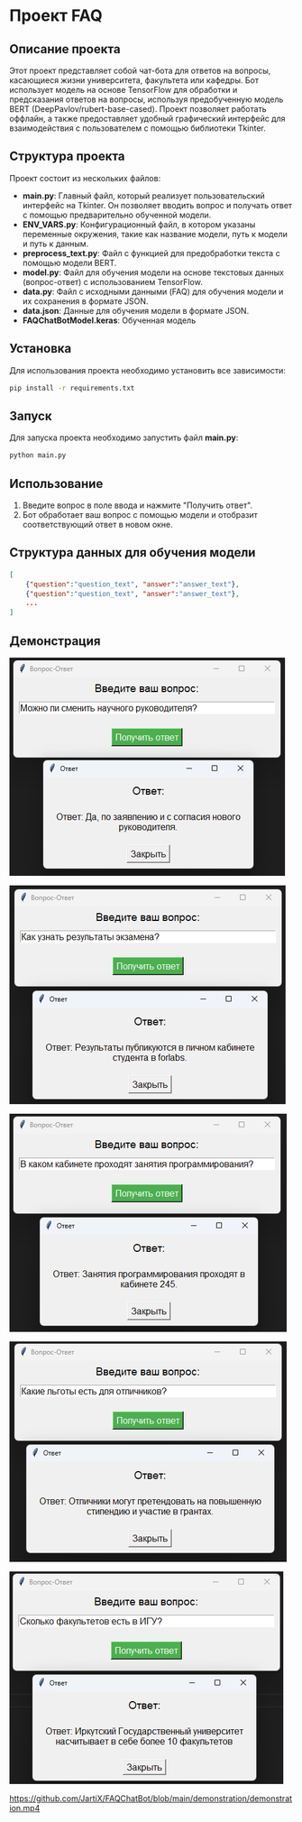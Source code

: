 # Проект FAQ

## Описание проекта
Этот проект представляет собой чат-бота для ответов на вопросы, касающиеся жизни университета, факультета или кафедры. Бот использует модель на основе TensorFlow для обработки и предсказания ответов на вопросы, используя предобученную модель BERT (DeepPavlov/rubert-base-cased). Проект позволяет работать оффлайн, а также предоставляет удобный графический интерфейс для взаимодействия с пользователем с помощью библиотеки Tkinter.

## Структура проекта
Проект состоит из нескольких файлов:

- **main.py**: Главный файл, который реализует пользовательский интерфейс на Tkinter. Он позволяет вводить вопрос и получать ответ с помощью предварительно обученной модели.
- **ENV_VARS.py**: Конфигурационный файл, в котором указаны переменные окружения, такие как название модели, путь к модели и путь к данным.
- **preprocess_text.py**: Файл с функцией для предобработки текста с помощью модели BERT.
- **model.py**: Файл для обучения модели на основе текстовых данных (вопрос-ответ) с использованием TensorFlow.
- **data.py**: Файл с исходными данными (FAQ) для обучения модели и их сохранения в формате JSON.
- **data.json**: Данные для обучения модели в формате JSON.
- **FAQChatBotModel.keras**: Обученная модель

## Установка
Для использования проекта необходимо установить все зависимости:

```bash
pip install -r requirements.txt
```

## Запуск
Для запуска проекта необходимо запустить файл **main.py**:
```bash
python main.py
```

## Использование
1. Введите вопрос в поле ввода и нажмите "Получить ответ".
2. Бот обработает ваш вопрос с помощью модели и отобразит соответствующий ответ в новом окне.

## Структура данных для обучения модели
```json
[
    {"question":"question_text", "answer":"answer_text"},
    {"question":"question_text", "answer":"answer_text"},
    ...
]
```
## Демонстрация
![sample_1](demonstration/sample_1.png)

![sample_2](demonstration/sample_2.png)

![sample_3](demonstration/sample_3.png)

![sample_4](demonstration/sample_4.png)

![sample_5](demonstration/sample_5.png)

https://github.com/JartiX/FAQChatBot/blob/main/demonstration/demonstration.mp4
